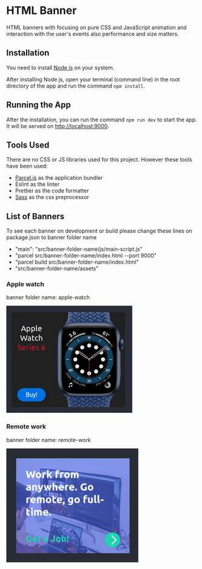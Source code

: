 # HTML Banner

HTML banners with focusing on pure CSS and JavaScript animation and interaction with the user's events also performance and size matters.

## Installation

You need to install [Node js](https://nodejs.org/) on your system.

After installing Node js, open your terminal (command line) in the root directory of the app and run the command `npm install`.

## Running the App

After the installation, you can run the command `npm run dev` to start the app. It will be served on [http://localhost:9000](http://localhost:9000).

## Tools Used

There are no CSS or JS libraries used for this project. However these tools have been used:

- [Parcel.js](https://parceljs.org/) as the application bundler
- Eslint as the linter
- Prettier as the code formatter
- [Sass](https://sass-lang.com/) as the css preprocessor

## List of Banners

To see each banner on development or build please change
these lines on package.json to banner folder name

- "main": "src/banner-folder-name/js/main-script.js"
- "parcel src/banner-folder-name/index.html --port 9000"
- "parcel build src/banner-folder-name/index.html"
- "src/banner-folder-name/assets"

### Apple watch

banner folder name: apple-watch

![Apple watch banner](./doc/images/apple-watch.png)

### Remote work

banner folder name: remote-work

![Remote work banner](./doc/images/remote-work.png)
